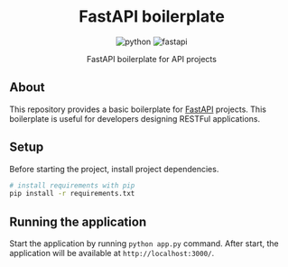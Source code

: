 <div align="center">
  <h1>FastAPI boilerplate</h1>

  ![python](https://shields.io/badge/Python-%3E=3.11-blue?logo=python)
  ![fastapi](https://shields.io/badge/FastAPI-def?logo=fastapi)

  <p>FastAPI boilerplate for API projects</a></p>

</div>

## About 

This repository provides a basic boilerplate for
[FastAPI](https://fastapi.tiangolo.com/) projects.
This boilerplate is useful for developers designing
RESTFul applications.

## Setup

Before starting the project, install project dependencies.

```sh
# install requirements with pip
pip install -r requirements.txt
```

## Running the application

Start the application by running `python app.py` command.
After start, the application will be available
at `http://localhost:3000/`.
